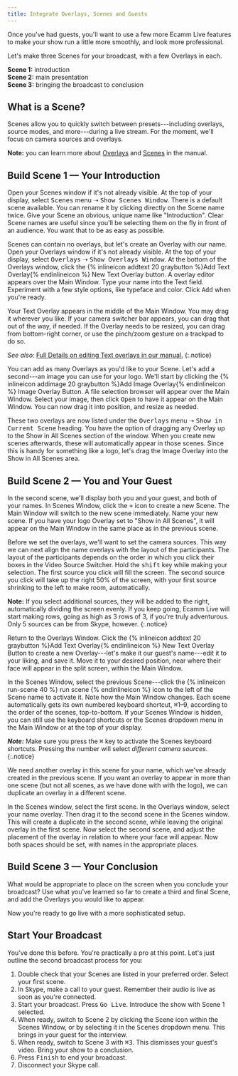 ```yaml
---
title: Integrate Overlays, Scenes and Guests
---
```

Once you've had guests, you'll want to use a few more Ecamm Live features to make your show run a little more smoothly, and look more professional.

Let's make three Scenes for your broadcast, with a few Overlays in each.

**Scene 1:** introduction   
**Scene 2:** main presentation   
**Scene 3:** bringing the broadcast to conclusion

## What is a Scene?

Scenes allow you to quickly switch between presets---including overlays, source modes, and more---during a live stream. For the moment, we'll focus on camera sources and overlays.

**Note:** you can learn more about [Overlays](/ecamm-live-manual/003-using-overlays) and [Scenes](/ecamm-live-manual/005-using-scenes) in the manual.

## Build Scene 1 — Your Introduction

Open your Scenes window if it's not already visible. At the top of your display, select <samp>Scenes</samp> menu ➝ <samp>Show Scenes Window</samp>. There is a default scene available. You can rename it by clicking directly on the Scene name twice. Give your Scene an obvious, unique name like "Introduction". Clear Scene names are useful since you'll be selecting them on the fly in front of an audience. You want that to be as easy as possible.

Scenes can contain no overlays, but let's create an Overlay with our name. Open your Overlays window if it's not already visible. At the top of your display, select <samp>Overlays</samp> ➝ <samp>Show Overlays Window</samp>.
At the bottom of the Overlays window, click the {% inlineicon addtext 20 graybutton %}Add Text Overlay{% endinlineicon %} New Text Overlay button. A overlay editor appears over the Main Window. Type your name into the Text field. Experiment with a few style options, like typeface and color. Click <samp>Add</samp> when you're ready.

Your Text Overlay appears in the middle of the Main Window. You may drag it wherever you like. If your camera switcher bar appears, you can drag that out of the way, if needed. If the Overlay needs to be resized, you can drag from bottom-right corner, or use the pinch/zoom gesture on a trackpad to do so.

_See also:_ [Full Details on editing Text overlays in our manual.](/ecamm-live-manual/003-using-overlays/#text-overlays)
{:.notice}

You can add as many Overlays as you'd like to your Scene. Let's add a second---an image you can use for your logo. We'll start by clicking the {% inlineicon addimage 20 graybutton %}Add Image Overlay{% endinlineicon %} Image Overlay Button. A file selection browser will appear over the Main Window. Select your image, then click <samp>Open</samp> to have it appear on the Main Window. You can now drag it into position, and resize as needed.

These two overlays are now listed under the <samp>Overlays</samp> menu ➝ <samp>Show in Current Scene</samp> heading. You have the option of dragging any Overlay up to the Show in All Scenes section of the window. When you create new scenes afterwards, these will automatically appear in those scenes. Since this is handy for something like a logo, let's drag the Image Overlay into the Show in All Scenes area.

## Build Scene 2 — You and Your Guest

In the second scene, we'll display both you and your guest, and both of your names.
In Scenes Window, click the <samp>+</samp> icon to create a new Scene. The Main Window will switch to the new scene immediately. Name your new scene. If you have your logo Overlay set to "Show in All Scenes", it will appear on the Main Window in the same place as in the previous scene.

Before we set the overlays, we'll want to set the camera sources. This way we can next align the name overlays with the layout of the participants. The layout of the participants depends on the order in which you click their boxes in the Video Source Switcher. Hold the <kbd>shift</kbd> key while making your selection. The first source you click will fill the screen. The second source you click will take up the right 50% of the screen, with your first source shrinking to the left to make room, automatically. 

**Note:** If you select additional sources, they will be added to the right, automatically dividing the screen evenly. If you keep going, Ecamm Live will start making rows, going as high as 3 rows of 3, if you're truly adventurous. Only 5 sources can be from Skype, however.
{:.notice}

Return to the Overlays Window. Click the {% inlineicon addtext 20 graybutton %}Add Text Overlay{% endinlineicon %} New Text Overlay Button to create a new Overlay---let's make it our guest's name---edit it to your liking, and save it. Move it to your desired position, near where their face will appear in the split screen, within the Main Window.

In the Scenes Window, select the previous Scene---click the {% inlineicon run-scene 40 %} run scene {% endinlineicon %} icon to the left of the Scene name to activate it. Note how the Main Window changes. Each scene automatically gets its own numbered keyboard shortcut, <kbd title="command">⌘</kbd>1–9, according to the order of the scenes, top-to-bottom. If your Scenes Window is hidden, you can still use the keyboard shortcuts or the Scenes dropdown menu in the Main Window or at the top of your display.

**_Note:_** Make sure you press the <kbd title="command">⌘</kbd> key to activate the Scenes keyboard shortcuts. Pressing the number will select _different camera sources_.
{:.notice}

We need another overlay in this scene for your name, which we've already created in the previous scene. If you want an overlay to appear in more than one scene (but not all scenes, as we have done with with the logo), we can duplicate an overlay in a different scene.

In the Scenes window, select the first scene. In the Overlays window, select your name overlay. Then drag it to the second scene in the Scenes window. This will create a duplicate in the second scene, while leaving the original overlay in the first scene. Now select the second scene, and adjust the placement of the overlay in relation to where your face will appear. Now both spaces should be set, with names in the appropriate places.

## Build Scene 3 — Your Conclusion

What would be appropriate to place on the screen when you conclude your broadcast? Use what you've learned so far to create a third and final Scene, and add the Overlays you would like to appear.

Now you're ready to go live with a more sophisticated setup.

## Start Your Broadcast

You've done this before. You're practically a pro at this point. Let's just outline the second broadcast process for you:

1. Double check that your Scenes are listed in your preferred order. Select your first scene.
1. In Skype, make a call to your guest. Remember their audio is live as soon as you're connected.
1. Start your broadcast. Press <samp class="blue">Go Live</samp>. Introduce the show with Scene 1 selected.
1. When ready, switch to Scene 2 by clicking the Scene icon within the Scenes Window, or by selecting it in the <samp>Scenes</samp> dropdown menu. This brings in your guest for the interview.
1. When ready, switch to Scene 3 with <kbd title="command">⌘</kbd><kbd>3</kbd>. This dismisses your guest's video. Bring your show to a conclusion.
1. Press <samp class="blue">Finish</samp> to end your broadcast.
1. Disconnect your Skype call.
